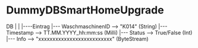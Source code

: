 # DummyDBSmartHomeUpgrade


DB
 |
 |
 |----Eintrag
      |--- WaschmaschinenID   --> "K014"            (String)
      |--- Timestamp   --> TT.MM.YYYY_hh:mm:ss      (Milli)
      |--- Status     --> True/False                (Int)
      |--- Info    --> "xxxxxxxxxxxxxxxxxxxxxxxxxx" (ByteStream)
